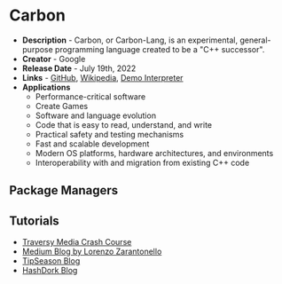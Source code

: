 # Carbon
- **Description** - Carbon, or Carbon-Lang, is an experimental, general-purpose programming language created to be a "C++ successor".
- **Creator** - Google
- **Release Date** - July 19th, 2022
- **Links** - [GitHub](https://github.com/carbon-language/carbon-lang), [Wikipedia](https://en.wikipedia.org/wiki/Carbon_(programming_language)), [Demo Interpreter](https://carbon.compiler-explorer.com/)
- **Applications**
  * Performance-critical software
  * Create Games
  * Software and language evolution
  * Code that is easy to read, understand, and write
  * Practical safety and testing mechanisms
  * Fast and scalable development
  * Modern OS platforms, hardware architectures, and environments
  * Interoperability with and migration from existing C++ code

## Package Managers

## Tutorials
* [Traversy Media Crash Course](https://www.youtube.com/watch?v=MMxbP8ME2Ag)
* [Medium Blog by Lorenzo Zarantonello](https://betterprogramming.pub/carbon-programming-language-tutorial-6d67b4cc16ae)
* [TipSeason Blog](https://tipseason.com/carbon-language-tutorial-syntax/)
* [HashDork Blog](https://hashdork.com/carbon-language-tutorial/)
